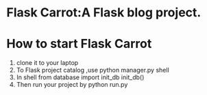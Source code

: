 Flask Carrot:A Flask blog project.
========
# How to start Flask Carrot
1.  clone it to your laptop
2.  To Flask project catalog ,use
  python manager.py shell
3.  In shell
  from database import init_db
  init_db()
4.  Then run your project by
  python run.py
